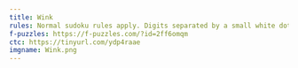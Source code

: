 ```yaml
---
title: Wink
rules: Normal sudoku rules apply. Digits separated by a small white dot are consecutive, those separated by a small black dot are in a 1:2 ratio. Digits separated by an X sum to 10, and those separated by a V sum to 5. Not all possible dots, Xs, and Vs are necessarily given.
f-puzzles: https://f-puzzles.com/?id=2ff6omqm
ctc: https://tinyurl.com/ydp4raae
imgname: Wink.png
---
```

